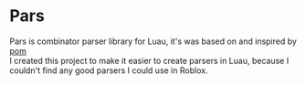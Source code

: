 # Pars
Pars is combinator parser library for Luau, it's was based on and inspired by [pom](https://github.com/J-F-Liu/pom/)  
I created this project to make it easier to create parsers in Luau, because I couldn't find any good parsers I could use in Roblox.